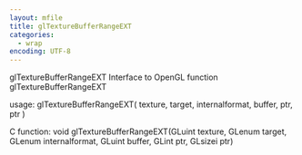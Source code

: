 ```yaml
---
layout: mfile
title: glTextureBufferRangeEXT
categories:
  - wrap
encoding: UTF-8
---
```


glTextureBufferRangeEXT  Interface to OpenGL function glTextureBufferRangeEXT

usage:  glTextureBufferRangeEXT( texture, target, internalformat, buffer, ptr, ptr )

C function:  void glTextureBufferRangeEXT(GLuint texture, GLenum target, GLenum internalformat, GLuint buffer, GLint ptr, GLsizei ptr)